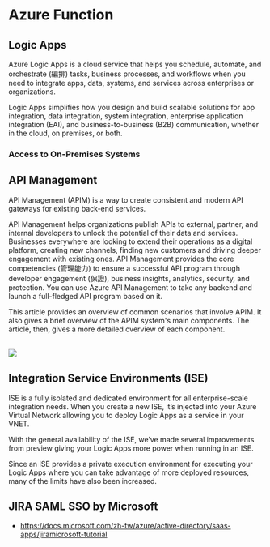 # Azure Function
## Logic Apps
Azure Logic Apps is a cloud service that helps you schedule, automate, and orchestrate (編排) tasks, business processes, and workflows when you need to integrate apps, data, systems, and services across enterprises or organizations.

Logic Apps simplifies how you design and build scalable solutions for app integration, data integration, system integration, enterprise application integration (EAI), and business-to-business (B2B) communication, whether in the cloud, on premises, or both.

### Access to On-Premises Systems

## API Management
API Management (APIM) is a way to create consistent and modern API gateways for existing back-end services.

API Management helps organizations publish APIs to external, partner, and internal developers to unlock the potential of their data and services. Businesses everywhere are looking to extend their operations as a digital platform, creating new channels, finding new customers and driving deeper engagement with existing ones. API Management provides the core competencies (管理能力) to ensure a successful API program through developer engagement (保證), business insights, analytics, security, and protection. You can use Azure API Management to take any backend and launch a full-fledged API program based on it.

This article provides an overview of common scenarios that involve APIM. It also gives a brief overview of the APIM system's main components. The article, then, gives a more detailed overview of each component.

<br><img src="https://docs.microsoft.com/en-us/azure/api-management/media/api-management-using-with-vnet/api-management-vnet-internal.png">

## Integration Service Environments (ISE)
ISE is a fully isolated and dedicated environment for all enterprise-scale integration needs. When you create a new ISE, it’s injected into your Azure Virtual Network allowing you to deploy Logic Apps as a service in your VNET.

With the general availability of the ISE, we’ve made several improvements from preview giving your Logic Apps more power when running in an ISE.

Since an ISE provides a private execution environment for executing your Logic Apps where you can take advantage of more deployed resources, many of the limits have also been increased.

## JIRA SAML SSO by Microsoft
- https://docs.microsoft.com/zh-tw/azure/active-directory/saas-apps/jiramicrosoft-tutorial
